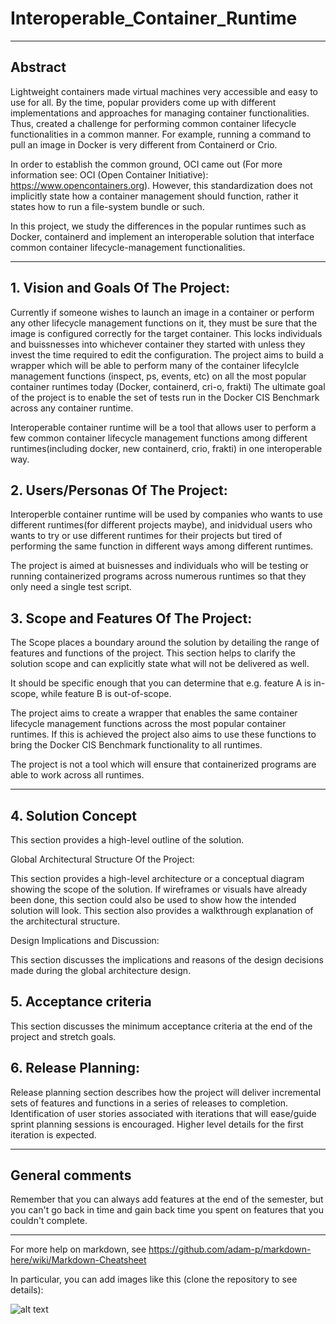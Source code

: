 # Interoperable_Container_Runtime
** **

## Abstract

Lightweight containers made virtual machines very accessible and easy to use for all. By the time, popular providers come up with different implementations and approaches for managing container functionalities. Thus, created a challenge for performing common container lifecycle functionalities in a common manner. For example, running a command to pull an image in Docker is very different from Containerd or Crio.
 
In order to establish the common ground, OCI came out (For more information see: OCI (Open Container Initiative): https://www.opencontainers.org). However, this standardization does not implicitly state how a container management should function, rather it states how to run a file-system bundle or such. 

In this project, we study the differences in the popular runtimes such as Docker, containerd and implement an interoperable solution that interface common container lifecycle-management functionalities. 


** **

## 1.   Vision and Goals Of The Project:

Currently if someone wishes to launch an image in a container or perform any other lifecycle management functions on it, they must be sure that the image is configured correctly for the target container.
This locks individuals and buissnesses into whichever container they started with unless they invest the time required to edit the configuration. 
The project aims to build a wrapper which will be able to perform many of the container lifecylcle management functions (inspect, ps, events, etc) on all the most popular container runtimes today (Docker, containerd, cri-o, frakti)
The ultimate goal of the project is to enable the set of tests run in the Docker CIS Benchmark across any container runtime. 

Interoperable container runtime will be a tool that allows user to perform a few common container lifecycle management functions among different runtimes(including docker, new containerd, crio, frakti) in one interoperable way. 

## 2. Users/Personas Of The Project:
Interoperble container runtime will be used by companies who wants to use different runtimes(for different projects maybe), and inidvidual users who wants to try or use different runtimes for their projects but tired of performing the same function in different ways among different runtimes.

The project is aimed at buisnesses and individuals who will be testing or running containerized programs across numerous runtimes so that they only need a single test script. 

## 3.   Scope and Features Of The Project:

The Scope places a boundary around the solution by detailing the range of features and functions of the project. This section helps to clarify the solution scope and can explicitly state what will not be delivered as well.

It should be specific enough that you can determine that e.g. feature A is in-scope, while feature B is out-of-scope.

The project aims to create a wrapper that enables the same container lifecycle management functions across the most popular container runtimes. 
If this is achieved the project also aims to use these functions to bring the Docker CIS Benchmark functionality to all runtimes. 

The project is not a tool which will ensure that containerized programs are able to work across all runtimes. 


** **

## 4. Solution Concept

This section provides a high-level outline of the solution.

Global Architectural Structure Of the Project:

This section provides a high-level architecture or a conceptual diagram showing the scope of the solution. If wireframes or visuals have already been done, this section could also be used to show how the intended solution will look. This section also provides a walkthrough explanation of the architectural structure.

 

Design Implications and Discussion:

This section discusses the implications and reasons of the design decisions made during the global architecture design.

## 5. Acceptance criteria

This section discusses the minimum acceptance criteria at the end of the project and stretch goals.



## 6.  Release Planning:

Release planning section describes how the project will deliver incremental sets of features and functions in a series of releases to completion. Identification of user stories associated with iterations that will ease/guide sprint planning sessions is encouraged. Higher level details for the first iteration is expected.

** **

## General comments

Remember that you can always add features at the end of the semester, but you can't go back in time and gain back time you spent on features that you couldn't complete.

** **

For more help on markdown, see
https://github.com/adam-p/markdown-here/wiki/Markdown-Cheatsheet

In particular, you can add images like this (clone the repository to see details):

![alt text](https://github.com/BU-NU-CLOUD-SP18/sample-project/raw/master/cloud.png "Hover text")
